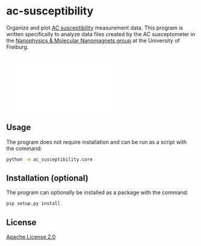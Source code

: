 # ac-susceptibility

Organize and plot [AC susceptibility](https://en.wikipedia.org/wiki/Magnetic_susceptibility) measurement data. This program is written specifically to analyze data files created by the AC susceptometer in the [Nanophysics & Molecular Nanomagnets group](http://www.mnm.uni-freiburg.de/home.php) at the University of Freiburg.

![Example Picture](data/output/magnetization/2018-10-05%20(Mn19%20@%2011-47K)_xy.pdf)

## Usage

The program does not require installation and can be run as a script with the command:

```bash
python -m ac_susceptibility.core
```

## Installation (optional)

The program can optionally be installed as a package with the command:

```bash
pip setup.py install
```

## License

[Apache License 2.0](https://choosealicense.com/licenses/apache-2.0/)